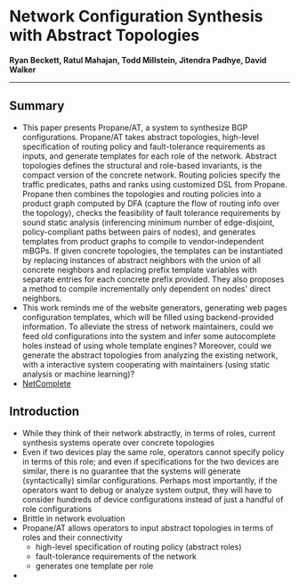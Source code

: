 # Network Configuration Synthesis with Abstract Topologies‎

**Ryan Beckett, Ratul Mahajan, Todd Millstein, Jitendra Padhye, David Walker**

---

## Summary

* This paper presents Propane/AT, a system to synthesize BGP configurations. Propane/AT takes abstract topologies, high-level specification of routing policy and fault-tolerance requirements as inputs, and generate templates for each role of the network. Abstract topologies defines the structural and role-based invariants, is the compact version of the concrete network. Routing policies specify the traffic predicates, paths and ranks using customized DSL from Propane. Propane then combines the topologies and routing policies into a product graph computed by DFA (capture the flow of routing info over the topology), checks the feasibility of fault tolerance requirements by sound static analysis (inferencing minimum number of edge-disjoint, policy-compliant paths between pairs of nodes), and generates templates from product graphs to compile to vendor-independent mBGPs. If given concrete topologies, the templates can be instantiated by replacing instances of abstract neighbors with the union of all concrete neighbors and replacing prefix template variables with separate entries for each concrete prefix provided. They also proposes a method to compile incrementally only dependent on nodes' direct neighbors. 
* This work reminds me of the website generators, generating web pages configuration templates, which will be filled using backend-provided information. To alleviate the stress of network maintainers, could we feed old configurations into the system and infer some autocomplete holes instead of using whole template engines? Moreover, could we generate the abstract topologies from analyzing the existing network, with a interactive system cooperating with maintainers (using static analysis or machine learning)?
* [NetComplete](https://www.usenix.org/conference/nsdi18/presentation/el-hassany)



## Introduction

* While they think of their network abstractly, in terms of roles, current synthesis systems operate over concrete topologies  
* Even if two devices play the same role, operators cannot specify policy in terms of this role; and even
  if specifications for the two devices are similar, there is no guarantee that the systems will generate (syntactically) similar configurations. Perhaps most importantly, if the operators want to debug or analyze system output, they will have to consider hundreds of device configurations instead of just a
  handful of role configurations  
* Brittle in network evoluation
* Propane/AT allows operators to input abstract topologies in terms of roles and their connectivity  
  * high-level specification of routing policy  (abstract roles)
  * fault-tolerance requirements of the network  
  * generates one template per role  
* 

